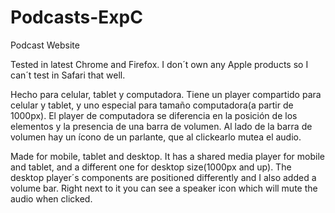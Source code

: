 # Podcasts-ExpC
Podcast Website

Tested in latest Chrome and Firefox. I don´t own any Apple products so I can´t test in Safari that well.

Hecho para celular, tablet y computadora.
Tiene un player compartido para celular y tablet, y uno especial para tamaño computadora(a partir de 1000px).
El player de computadora se diferencia en la posición de los elementos y la presencia de una barra de volumen. Al lado de la barra de volumen 
hay un ícono de un parlante, que al clickearlo mutea el audio.

Made for mobile, tablet and desktop.
It has a shared media player for mobile and tablet, and a different one for desktop size(1000px and up).
The desktop player´s components are positioned differently and I also added a volume bar. Right next to it you can see a speaker icon which will 
mute the audio when clicked.
